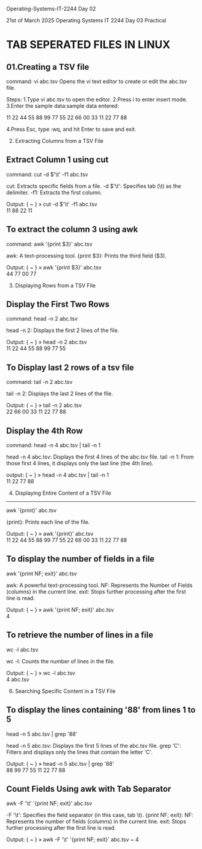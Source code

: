 Operating-Systems-IT-2244 Day 02

21st of March 2025
Operating Systems IT 2244 
Day 03 Practical

TAB SEPERATED FILES IN LINUX
=============================

01.Creating a TSV file
----------------------
command: vi abc.tsv
Opens the vi text editor to create or edit the abc.tsv file.

Steps:
1.Type vi abc.tsv to open the editor.
2.Press i to enter insert mode.
3.Enter the sample data:sample data entered:

11	22	44	55
88	99	77	55
22	66	00	33
11	22	77	88

4.Press Esc, type :wq, and hit Enter to save and exit.

02. Extracting Columns from a TSV File

Extract Column 1 using cut
--------------------------
command: cut -d $'\t' -f1 abc.tsv

cut: Extracts specific fields from a file.
-d $'\t': Specifies tab (\t) as the delimiter.
-f1: Extracts the first column.

Output:
{ ~ }  »  cut -d $'\t' -f1 abc.tsv                                                             
11
88
22
11

To extract the column 3 using awk
------------------------------------
command: awk '{print $3}' abc.tsv

awk: A text-processing tool.
{print $3}: Prints the third field ($3).

Output:
{ ~ }  » awk '{print $3}' abc.tsv                                                             
44
77
00
77

03. Displaying Rows from a TSV File

Display the First Two Rows
----------------------------
command: head -n 2 abc.tsv

head -n 2: Displays the first 2 lines of the file.

Output:
{ ~ }  » head -n 2 abc.tsv                                                                    
11      22      44      55
88      99      77      55


To Display last 2 rows of a tsv file
------------------------------------
command: tail -n 2 abc.tsv

tail -n 2: Displays the last 2 lines of the file.

Output:
{ ~ }  » tail -n 2 abc.tsv                                                                    
22      66      00      33
11      22      77      88

Display the 4th Row
--------------------
command: head -n 4 abc.tsv | tail -n 1

head -n 4 abc.tsv: Displays the first 4 lines of the abc.tsv file.
tail -n 1: From those first 4 lines, it displays only the last line (the 4th line).

output:
{ ~ }  » head -n 4 abc.tsv | tail -n 1                                                        
11      22      77      88

04. Displaying Entire Content of a TSV File
---------------------------------------------
awk '{print}' abc.tsv

{print}: Prints each line of the file.

Output:
{ ~ }  » awk '{print}' abc.tsv                                                                
11      22      44      55
88      99      77      55
22      66      00      33
11      22      77      88

To display the number of fields in a file
-------------------------------------------

awk '{print NF; exit}' abc.tsv

awk: A powerful text-processing tool.
NF: Represents the Number of Fields (columns) in the current line.
exit: Stops further processing after the first line is read.

Output:
{ ~ }  » awk '{print NF; exit}' abc.tsv                                                       
4


To retrieve the number of lines in a file
-----------------------------------------

wc -l abc.tsv

wc -l: Counts the number of lines in the file.

Output:
{ ~ }  » wc -l abc.tsv                                                                        
4 abc.tsv

06. Searching Specific Content in a TSV File

To display the lines containing '88' from lines 1 to 5
---------------------------------------------------------

head -n 5 abc.tsv | grep '88'

head -n 5 abc.tsv: Displays the first 5 lines of the abc.tsv file.
grep 'C': Filters and displays only the lines that contain the letter 'C'.

Output:
{ ~ }  » head -n 5 abc.tsv | grep '88'                                                        
88      99      77      55
11      22      77      88


Count Fields Using awk with Tab Separator
------------------------------------------
awk -F '\t' '{print NF; exit}' abc.tsv

-F '\t': Specifies the field separator (in this case, tab \t).
{print NF; exit}:
NF: Represents the number of fields (columns) in the current line.
exit: Stops further processing after the first line is read.

Output: 
{ ~ }  » awk -F '\t' '{print NF; exit}' abc.tsv                                                 ~
4








































